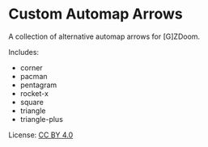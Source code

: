 # Custom Automap Arrows

A collection of alternative automap arrows for [G]ZDoom.

Includes:
- corner
- pacman
- pentagram
- rocket-x
- square
- triangle
- triangle-plus

License: [CC BY 4.0](https://creativecommons.org/licenses/by/4.0/)
